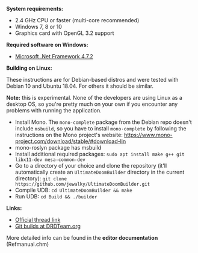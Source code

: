 **System requirements:**
- 2.4 GHz CPU or faster (multi-core recommended)
- Windows 7, 8 or 10
- Graphics card with OpenGL 3.2 support

**Required software on Windows:**
- [Microsoft .Net Framework 4.7.2](https://dotnet.microsoft.com/download/dotnet-framework/net472)

**Building on Linux:**

These instructions are for Debian-based distros and were tested with Debian 10 and Ubuntu 18.04. For others it should be similar.

__Note:__ this is experimental. None of the developers are using Linux as a desktop OS, so you're pretty much on your own if you encounter any problems with running the application.

- Install Mono. The `mono-complete` package from the Debian repo doesn't include `msbuild`, so you have to install `mono-complete` by following the instructions on the Mono project's website: https://www.mono-project.com/download/stable/#download-lin
- mono-roslyn package has msbuild
- Install additional required packages: `sudo apt install make g++ git libx11-dev mesa-common-dev`
- Go to a directory of your choice and clone the repository (it'll automatically create an `UltimateDoomBuilder` directory in the current directory): `git clone https://github.com/jewalky/UltimateDoomBuilder.git`
- Compile UDB: `cd UltimateDoomBuilder && make`
- Run UDB: `cd Build && ./builder`

**Links:**
- [Official thread link](https://forum.zdoom.org/viewtopic.php?f=232&t=66745)
- [Git builds at DRDTeam.org](https://devbuilds.drdteam.org/ultimatedoombuilder/) 

More detailed info can be found in the **editor documentation** (Refmanual.chm)

